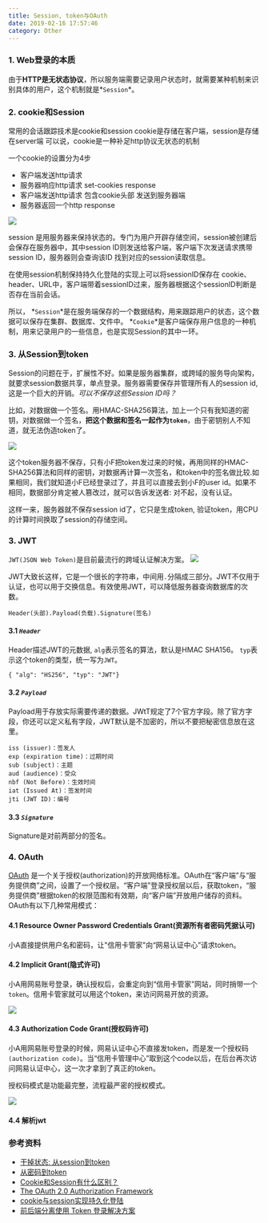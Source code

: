 ```yaml
---
title: Session, token与OAuth
date: 2019-02-16 17:57:46
category: Other
---
```

### 1. Web登录的本质
由于**HTTP是无状态协议**，所以服务端需要记录用户状态时，就需要某种机制来识别具体的用户，这个机制就是*`Session`*。


### 2. cookie和Session
常用的会话跟踪技术是cookie和session
cookie是存储在客户端，session是存储在server端
可以说，cookie是一种补足http协议无状态的机制

一个cookie的设置分为4步
- 客户端发送http请求
- 服务器响应http请求 set-cookies response
- 客户端发送http请求 包含cookie头部 发送到服务器端
- 服务器返回一个http response


<img src="1.png" style="max-width: 500px" />

session 是用服务器来保持状态的。专门为用户开辟存储空间，session被创建后会保存在服务器中，其中session ID则发送给客户端，客户端下次发送请求携带session ID，服务器则会查询该ID 找到对应的session读取信息。

在使用session机制保持持久化登陆的实现上可以将sessionID保存在 cookie、header、URL中，客户端带着sessionID过来，服务器根据这个sessionID判断是否存在当前会话。




所以， *`Session`*是在服务端保存的一个数据结构，用来跟踪用户的状态，这个数据可以保存在集群、数据库、文件中。
*`Cookie`*是客户端保存用户信息的一种机制，用来记录用户的一些信息，也是实现Session的其中一环。



### 3. 从Session到token
Session的问题在于，扩展性不好。如果是服务器集群，或跨域的服务导向架构，就要求session数据共享，单点登录。服务器需要保存并管理所有人的session id, 这是一个巨大的开销。*可以不保存这些Session ID吗？*

比如，对数据做一个签名。用HMAC-SHA256算法，加上一个只有我知道的密钥，对数据做一个签名，**把这个数据和签名一起作为`token`**，由于密钥别人不知道，就无法伪造token了。

<img src="2.png" style="max-width: 300px">

这个token服务器不保存，只有小F把token发过来的时候，再用同样的HMAC-SHA256算法和同样的密钥，对数据再计算一次签名，和token中的签名做比较.如果相同，我们就知道小F已经登录过了，并且可以直接去到小F的user id。如果不相同，数据部分肯定被人篡改过，就可以告诉发送者: 对不起，没有认证。

这样一来，服务器就不保存session id了，它只是生成token, 验证token，用CPU的计算时间换取了session的存储空间。


### 3. JWT
`JWT(JSON Web Token)`是目前最流行的跨域认证解决方案。
<img src="3.png" />

JWT大致长这样，它是一个很长的字符串，中间用`.`分隔成三部分。JWT不仅用于认证，也可以用于交换信息。有效使用JWT，可以降低服务器查询数据库的次数。
```
Header(头部).Payload(负载).Signature(签名)
```


#### 3.1 *`Header`*
Header描述JWT的元数据, `alg`表示签名的算法，默认是HMAC SHA156。 `typ`表示这个token的类型，统一写为`JWT`。
```
{ "alg": "HS256", "typ": "JWT"}
```


#### 3.2 *`Payload`*
Payload用于存放实际需要传递的数据。JWtT规定了7个官方字段。除了官方字段，你还可以定义私有字段，JWT默认是不加密的，所以不要把秘密信息放在这里。
```
iss (issuer)：签发人
exp (expiration time)：过期时间
sub (subject)：主题
aud (audience)：受众
nbf (Not Before)：生效时间
iat (Issued At)：签发时间
jti (JWT ID)：编号
```



#### 3.3 *`Signature`*
Signature是对前两部分的签名。




### 4. OAuth
[OAuth](http://www.rfcreader.com/#rfc6749) 是一个关于授权(authorization)的开放网络标准。OAuth在“客户端”与“服务提供商”之间，设置了一个授权层。“客户端”登录授权层以后，获取token，“服务提供商”根据token的权限范围和有效期，向“客户端”开放用户储存的资料。OAuth有以下几种常用模式：


#### 4.1 Resource Owner Password Credentials Grant(资源所有者密码凭据认可)
小A直接提供用户名和密码，让"信用卡管家"向“网易认证中心”请求token。



#### 4.2 Implicit Grant(隐式许可)
小A用网易账号登录，确认授权后，会重定向到“信用卡管家”网站，同时捎带一个`token`。信用卡管家就可以用这个token，来访问网易开放的资源。

<img src="4.png">



#### 4.3 Authorization Code Grant(授权码许可)
小A用网易账号登录的时候，网易认证中心不直接发token，而是发一个授权码`(authorization code)`。当“信用卡管理中心”取到这个code以后，在后台再次访问网易认证中心，这一次才拿到了真正的token。

授权码模式是功能最完整，流程最严密的授权模式。

<img src="5.png">


#### 4.4 解析jwt




### 参考资料
- [干掉状态: 从session到token](https://mp.weixin.qq.com/s?__biz=MzAxOTc0NzExNg==&mid=2665513566&idx=1&sn=a2688cadbe9c8042ff1abbdf04a8bd5e&chksm=80d67a1db7a1f30b28b93ed2ab29edfbf982b780433e4bfd178e3cc52cb1f9100cc8f923db4f&scene=21#wechat_redirect)
- [从密码到token](https://mp.weixin.qq.com/s?__biz=MzAxOTc0NzExNg==&mid=2665513744&idx=1&sn=93d0db97cfd67422bcd21c8afd00f495&chksm=80d67b53b7a1f24537fdc7c10eb2783357c1f8c65ad55601a722216d2293ae3fb7b1c16e5449&scene=21#wechat_redirect)
- [Cookie和Session有什么区别？](https://www.zhihu.com/question/19786827)
- [The OAuth 2.0 Authorization Framework](http://www.rfcreader.com/#rfc6749)
- [cookie与session实现持久化登陆](https://www.xiaolai.cc/2019/04/23/cookie/)
- [前后端分离使用 Token 登录解决方案](https://juejin.im/post/5b7ea1366fb9a01a0b319612)